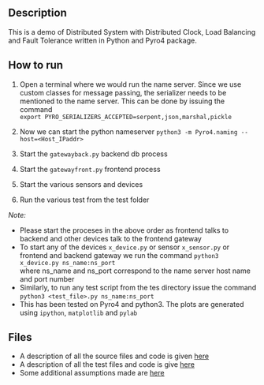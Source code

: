 ## Description
This is a demo of Distributed System with Distributed Clock, Load Balancing and Fault Tolerance written in Python and Pyro4 package.

## How to run

1. Open a terminal where we would run the name server. Since we use custom classes for message passing, the serializer needs to be mentioned to the name server. This can be done by issuing the command  
`export PYRO_SERIALIZERS_ACCEPTED=serpent,json,marshal,pickle`

2. Now we can start the python nameserver `python3 -m Pyro4.naming --host=<Host_IPaddr>`

3. Start the `gatewayback.py` backend db process
4. Start the `gatewayfront.py` frontend process
5. Start the various sensors and devices
6. Run the various test from the test folder

*Note:*
 - Please start the proceses in the above order as frontend talks to backend and other devices talk to the frontend gateway
 - To start any of the devices `x_device.py` or sensor `x_sensor.py` or frontend and backend gateway we run the command
   `python3 x_device.py ns_name:ns_port`  
    where ns_name and ns_port correspond to the name server host name and port number
 - Similarly, to run any test script from the tes directory issue the command `python3 <test_file>.py ns_name:ns_port`
 - This has been tested on Pyro4 and python3. The plots are generated using `ipython`, `matplotlib` and `pylab`

## Files

- A description of all the source files and code is given [here](docs/SourceFileDescriptions.md)
- A description of all the test files and code is give [here](docs/TestFileDescriptions.md)
- Some additional assumptions made are [here](docs/Assumption.md)

